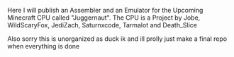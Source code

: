 Here I will publish an Assembler and an Emulator for the Upcoming Minecraft CPU called "Juggernaut".
The CPU is a Project by Jobe, WildScaryFox, JediZach, Saturnxcode, Tarmalot and Death_Slice

Also sorry this is unorganized as duck ik and ill prolly just make a final repo when everything is done
